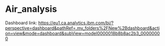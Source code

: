 # Air_analysis
Dashboard link: https://eu1.ca.analytics.ibm.com/bi/?perspective=dashboard&pathRef=.my_folders%2FNew%2Bdashboard&action=view&mode=dashboard&subView=model0000018b8b8ac2b3_00000000
